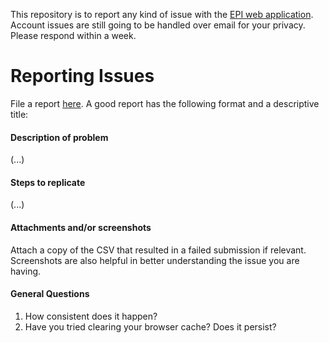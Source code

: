 This repository is to report any kind of issue with the [EPI web application](http://predict.phiresearchlab.org). Account issues are still going to be handled over email for your privacy. Please respond within a week.

# Reporting Issues

File a report [here](https://github.com/cdcepi/web_tracker/issues). A good report has the following format and a descriptive title:

#### Description of problem
(...)

#### Steps to replicate
(...)

#### Attachments and/or screenshots
Attach a copy of the CSV that resulted in a failed submission if relevant. Screenshots are also helpful in better understanding the issue you are having.

#### General Questions
1. How consistent does it happen?
2. Have you tried clearing your browser cache? Does it persist?
